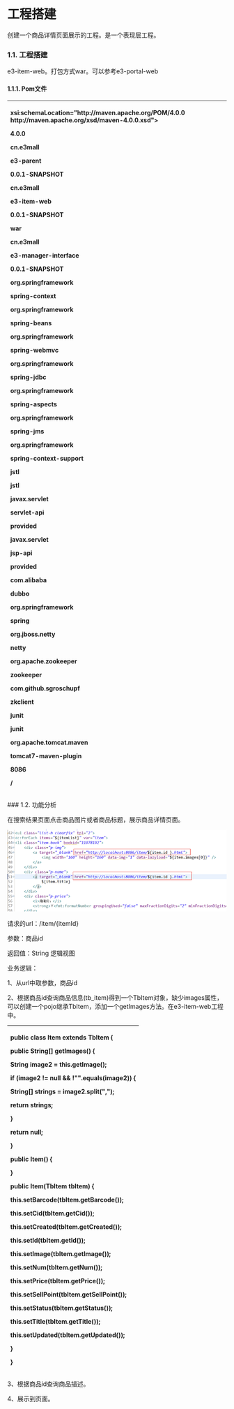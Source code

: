 # 工程搭建

创建一个商品详情页面展示的工程。是一个表现层工程。

### 1.1. 工程搭建

e3-item-web。打包方式war。可以参考e3-portal-web

#### 1.1.1.                  Pom文件

<table>
  <thead>
    <tr>
      <th style="text-align:left">
        <p>
          <project xmlns="http://maven.apache.org/POM/4.0.0" xmlns:xsi="http://www.w3.org/2001/XMLSchema-instance"
          </p>
            <p>xsi:schemaLocation="http://maven.apache.org/POM/4.0.0 http://maven.apache.org/xsd/maven-4.0.0.xsd"></p>
            <p>
              <modelVersion>4.0.0</modelVersion>
            </p>
            <p>
              <parent>
            </p>
            <p>
              <groupId>cn.e3mall</groupId>
            </p>
            <p>
              <artifactId>e3-parent</artifactId>
            </p>
            <p>
              <version>0.0.1-SNAPSHOT</version>
            </p>
            <p>
              </parent>
            </p>
            <p>
              <groupId>cn.e3mall</groupId>
            </p>
            <p>
              <artifactId>e3-item-web</artifactId>
            </p>
            <p>
              <version>0.0.1-SNAPSHOT</version>
            </p>
            <p>
              <packaging>war</packaging>
            </p>
            <p>
              <dependencies>
            </p>
            <p>
              <dependency>
            </p>
            <p>
              <groupId>cn.e3mall</groupId>
            </p>
            <p>
              <artifactId>e3-manager-interface</artifactId>
            </p>
            <p>
              <version>0.0.1-SNAPSHOT</version>
            </p>
            <p>
              </dependency>
            </p>
            <p>
              <!-- Spring -->
            </p>
            <p>
              <dependency>
            </p>
            <p>
              <groupId>org.springframework</groupId>
            </p>
            <p>
              <artifactId>spring-context</artifactId>
            </p>
            <p>
              </dependency>
            </p>
            <p>
              <dependency>
            </p>
            <p>
              <groupId>org.springframework</groupId>
            </p>
            <p>
              <artifactId>spring-beans</artifactId>
            </p>
            <p>
              </dependency>
            </p>
            <p>
              <dependency>
            </p>
            <p>
              <groupId>org.springframework</groupId>
            </p>
            <p>
              <artifactId>spring-webmvc</artifactId>
            </p>
            <p>
              </dependency>
            </p>
            <p>
              <dependency>
            </p>
            <p>
              <groupId>org.springframework</groupId>
            </p>
            <p>
              <artifactId>spring-jdbc</artifactId>
            </p>
            <p>
              </dependency>
            </p>
            <p>
              <dependency>
            </p>
            <p>
              <groupId>org.springframework</groupId>
            </p>
            <p>
              <artifactId>spring-aspects</artifactId>
            </p>
            <p>
              </dependency>
            </p>
            <p>
              <dependency>
            </p>
            <p>
              <groupId>org.springframework</groupId>
            </p>
            <p>
              <artifactId>spring-jms</artifactId>
            </p>
            <p>
              </dependency>
            </p>
            <p>
              <dependency>
            </p>
            <p>
              <groupId>org.springframework</groupId>
            </p>
            <p>
              <artifactId>spring-context-support</artifactId>
            </p>
            <p>
              </dependency>
            </p>
            <p>
              <!-- JSP相关 -->
            </p>
            <p>
              <dependency>
            </p>
            <p>
              <groupId>jstl</groupId>
            </p>
            <p>
              <artifactId>jstl</artifactId>
            </p>
            <p>
              </dependency>
            </p>
            <p>
              <dependency>
            </p>
            <p>
              <groupId>javax.servlet</groupId>
            </p>
            <p>
              <artifactId>servlet-api</artifactId>
            </p>
            <p>
              <scope>provided</scope>
            </p>
            <p>
              </dependency>
            </p>
            <p>
              <dependency>
            </p>
            <p>
              <groupId>javax.servlet</groupId>
            </p>
            <p>
              <artifactId>jsp-api</artifactId>
            </p>
            <p>
              <scope>provided</scope>
            </p>
            <p>
              </dependency>
            </p>
            <p>
              <!-- dubbo相关 -->
            </p>
            <p>
              <dependency>
            </p>
            <p>
              <groupId>com.alibaba</groupId>
            </p>
            <p>
              <artifactId>dubbo</artifactId>
            </p>
            <p>
              <!-- 排除依赖 -->
            </p>
            <p>
              <exclusions>
            </p>
            <p>
              <exclusion>
            </p>
            <p>
              <groupId>org.springframework</groupId>
            </p>
            <p>
              <artifactId>spring</artifactId>
            </p>
            <p>
              </exclusion>
            </p>
            <p>
              <exclusion>
            </p>
            <p>
              <groupId>org.jboss.netty</groupId>
            </p>
            <p>
              <artifactId>netty</artifactId>
            </p>
            <p>
              </exclusion>
            </p>
            <p>
              </exclusions>
            </p>
            <p>
              </dependency>
            </p>
            <p>
              <dependency>
            </p>
            <p>
              <groupId>org.apache.zookeeper</groupId>
            </p>
            <p>
              <artifactId>zookeeper</artifactId>
            </p>
            <p>
              </dependency>
            </p>
            <p>
              <dependency>
            </p>
            <p>
              <groupId>com.github.sgroschupf</groupId>
            </p>
            <p>
              <artifactId>zkclient</artifactId>
            </p>
            <p>
              </dependency>
            </p>
            <p>
              <dependency>
            </p>
            <p>
              <groupId>junit</groupId>
            </p>
            <p>
              <artifactId>junit</artifactId>
            </p>
            <p>
              </dependency>
            </p>
            <p>
              </dependencies>
            </p>
            <p>
              <!-- 配置tomcat插件 -->
            </p>
            <p>
              <build>
            </p>
            <p>
              <plugins>
            </p>
            <p>
              <plugin>
            </p>
            <p>
              <groupId>org.apache.tomcat.maven</groupId>
            </p>
            <p>
              <artifactId>tomcat7-maven-plugin</artifactId>
            </p>
            <p>
              <configuration>
            </p>
            <p>
              <port>8086</port>
            </p>
            <p>
              <path>/</path>
            </p>
            <p>
              </configuration>
            </p>
            <p>
              </plugin>
            </p>
            <p>
              </plugins>
            </p>
            <p>
              </build>
            </p>
            <p>
          </project>
          </p>
      </th>
    </tr>
  </thead>
  <tbody></tbody>
</table>### 1.2. 功能分析

在搜索结果页面点击商品图片或者商品标题，展示商品详情页面。

![](../../../.gitbook/assets/image%20%28185%29.png)

请求的url：/item/{itemId}

参数：商品id

返回值：String 逻辑视图

业务逻辑：

1、从url中取参数，商品id

2、根据商品id查询商品信息\(tb\_item\)得到一个TbItem对象，缺少images属性，可以创建一个pojo继承TbItem，添加一个getImages方法。在e3-item-web工程中。

<table>
  <thead>
    <tr>
      <th style="text-align:left">
        <p><b>public</b>  <b>class</b> Item <b>extends</b> TbItem {</p>
        <p> <b>public</b> String[] getImages() {</p>
        <p>String image2 = <b>this</b>.getImage();</p>
        <p> <b>if</b> (image2 != <b>null</b> && !"".equals(image2)) {</p>
        <p>String[] strings = image2.split(",");</p>
        <p> <b>return</b> strings;</p>
        <p>}</p>
        <p> <b>return</b>  <b>null</b>;</p>
        <p>}</p>
        <p> <b>public</b> Item() {</p>
        <p>}</p>
        <p> <b>public</b> Item(TbItem tbItem) {</p>
        <p> <b>this</b>.setBarcode(tbItem.getBarcode());</p>
        <p> <b>this</b>.setCid(tbItem.getCid());</p>
        <p> <b>this</b>.setCreated(tbItem.getCreated());</p>
        <p> <b>this</b>.setId(tbItem.getId());</p>
        <p> <b>this</b>.setImage(tbItem.getImage());</p>
        <p> <b>this</b>.setNum(tbItem.getNum());</p>
        <p> <b>this</b>.setPrice(tbItem.getPrice());</p>
        <p> <b>this</b>.setSellPoint(tbItem.getSellPoint());</p>
        <p> <b>this</b>.setStatus(tbItem.getStatus());</p>
        <p> <b>this</b>.setTitle(tbItem.getTitle());</p>
        <p> <b>this</b>.setUpdated(tbItem.getUpdated());</p>
        <p>}</p>
        <p>}</p>
      </th>
    </tr>
  </thead>
  <tbody></tbody>
</table>3、根据商品id查询商品描述。

4、展示到页面。

